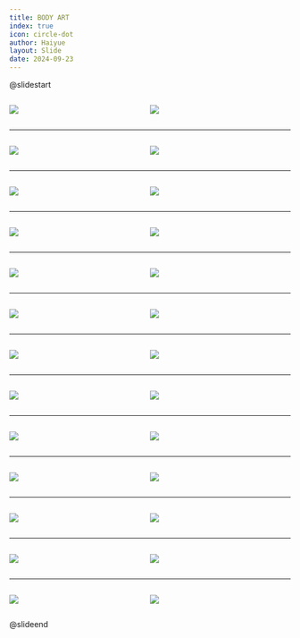 ```yaml
---
title: BODY ART
index: true
icon: circle-dot
author: Haiyue
layout: Slide
date: 2024-09-23
---
```

 
@slidestart

<div style="display:flex">
<div style="flex:1">

![](/reading/english/Level-X/BODY%20ART/001.webp)
</div>
<div style="flex:1">

![](/reading/english/Level-X/BODY%20ART/002.webp)
</div>
</div>

---

<div style="display:flex">
<div style="flex:1">

![](/reading/english/Level-X/BODY%20ART/003.webp)
</div>
<div style="flex:1">

![](/reading/english/Level-X/BODY%20ART/004.webp)
</div>
</div>

---

<div style="display:flex">
<div style="flex:1">

![](/reading/english/Level-X/BODY%20ART/005.webp)
</div>
<div style="flex:1">

![](/reading/english/Level-X/BODY%20ART/006.webp)
</div>
</div>

---

<div style="display:flex">
<div style="flex:1">

![](/reading/english/Level-X/BODY%20ART/007.webp)
</div>
<div style="flex:1">

![](/reading/english/Level-X/BODY%20ART/008.webp)
</div>
</div>

---

<div style="display:flex">
<div style="flex:1">

![](/reading/english/Level-X/BODY%20ART/009.webp)
</div>
<div style="flex:1">

![](/reading/english/Level-X/BODY%20ART/010.webp)
</div>
</div>

---

<div style="display:flex">
<div style="flex:1">

![](/reading/english/Level-X/BODY%20ART/011.webp)
</div>
<div style="flex:1">

![](/reading/english/Level-X/BODY%20ART/012.webp)
</div>
</div>

---

<div style="display:flex">
<div style="flex:1">

![](/reading/english/Level-X/BODY%20ART/013.webp)
</div>
<div style="flex:1">

![](/reading/english/Level-X/BODY%20ART/014.webp)
</div>
</div>

---

<div style="display:flex">
<div style="flex:1">

![](/reading/english/Level-X/BODY%20ART/015.webp)
</div>
<div style="flex:1">

![](/reading/english/Level-X/BODY%20ART/016.webp)
</div>
</div>

---

<div style="display:flex">
<div style="flex:1">

![](/reading/english/Level-X/BODY%20ART/017.webp)
</div>
<div style="flex:1">

![](/reading/english/Level-X/BODY%20ART/018.webp)
</div>
</div>

---

<div style="display:flex">
<div style="flex:1">

![](/reading/english/Level-X/BODY%20ART/019.webp)
</div>
<div style="flex:1">

![](/reading/english/Level-X/BODY%20ART/020.webp)
</div>
</div>

---

<div style="display:flex">
<div style="flex:1">

![](/reading/english/Level-X/BODY%20ART/021.webp)
</div>
<div style="flex:1">

![](/reading/english/Level-X/BODY%20ART/022.webp)
</div>
</div>

---

<div style="display:flex">
<div style="flex:1">

![](/reading/english/Level-X/BODY%20ART/023.webp)
</div>
<div style="flex:1">

![](/reading/english/Level-X/BODY%20ART/024.webp)
</div>
</div>

---

<div style="display:flex">
<div style="flex:1">

![](/reading/english/Level-X/BODY%20ART/025.webp)
</div>
<div style="flex:1">

![](/reading/english/Level-X/BODY%20ART/026.webp)
</div>
</div>

@slideend